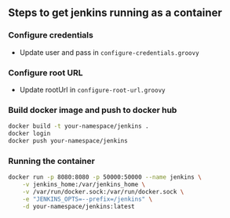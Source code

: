 ## Steps to get jenkins running as a container

### Configure credentials

- Update user and pass in `configure-credentials.groovy`

### Configure root URL

- Update rootUrl in `configure-root-url.groovy`

### Build docker image and push to docker hub

```bash
docker build -t your-namespace/jenkins .
docker login
docker push your-namespace/jenkins
```

### Running the container

```bash
docker run -p 8080:8080 -p 50000:50000 --name jenkins \
    -v jenkins_home:/var/jenkins_home \
    -v /var/run/docker.sock:/var/run/docker.sock \
    -e "JENKINS_OPTS=--prefix=/jenkins" \
    -d your-namespace/jenkins:latest
```